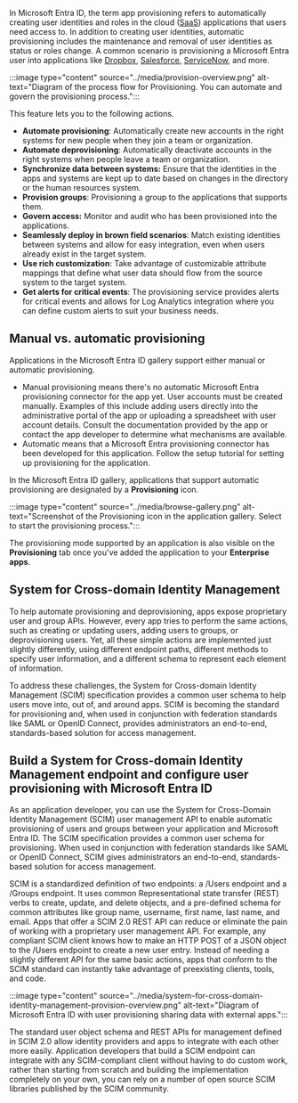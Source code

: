 In Microsoft Entra ID, the term app provisioning refers to automatically creating user identities and roles in the cloud ([SaaS](https://azure.microsoft.com/overview/what-is-saas/)) applications that users need access to. In addition to creating user identities, automatic provisioning includes the maintenance and removal of user identities as status or roles change. A common scenario is provisioning a Microsoft Entra user into applications like [Dropbox](/azure/active-directory/saas-apps/dropboxforbusiness-provisioning-tutorial), [Salesforce](/azure/active-directory/saas-apps/salesforce-provisioning-tutorial), [ServiceNow](/azure/active-directory/saas-apps/servicenow-provisioning-tutorial), and more.

:::image type="content" source="../media/provision-overview.png" alt-text="Diagram of the process flow for Provisioning. You can automate and govern the provisioning process.":::

This feature lets you to the following actions.

- **Automate provisioning**: Automatically create new accounts in the right systems for new people when they join a team or organization.
- **Automate deprovisioning**: Automatically deactivate accounts in the right systems when people leave a team or organization.
- **Synchronize data between systems:** Ensure that the identities in the apps and systems are kept up to date based on changes in the directory or the human resources system.
- **Provision groups**: Provisioning a group to the applications that supports them.
- **Govern access:** Monitor and audit who has been provisioned into the applications.
- **Seamlessly deploy in brown field scenarios**: Match existing identities between systems and allow for easy integration, even when users already exist in the target system.
- **Use rich customization**: Take advantage of customizable attribute mappings that define what user data should flow from the source system to the target system.
- **Get alerts for critical events**: The provisioning service provides alerts for critical events and allows for Log Analytics integration where you can define custom alerts to suit your business needs.

## Manual vs. automatic provisioning

Applications in the Microsoft Entra ID gallery support either manual or automatic provisioning.

- Manual provisioning means there's no automatic Microsoft Entra provisioning connector for the app yet. User accounts must be created manually. Examples of this include adding users directly into the administrative portal of the app or uploading a spreadsheet with user account details. Consult the documentation provided by the app or contact the app developer to determine what mechanisms are available.
- Automatic means that a Microsoft Entra provisioning connector has been developed for this application. Follow the setup tutorial for setting up provisioning for the application.

In the Microsoft Entra ID gallery, applications that support automatic provisioning are designated by a **Provisioning** icon.

:::image type="content" source="../media/browse-gallery.png" alt-text="Screenshot of the Provisioning icon in the application gallery.  Select to start the provisioning process.":::

The provisioning mode supported by an application is also visible on the **Provisioning** tab once you've added the application to your **Enterprise apps**.

## System for Cross-domain Identity Management

To help automate provisioning and deprovisioning, apps expose proprietary user and group APIs. However, every app tries to perform the same actions, such as creating or updating users, adding users to groups, or deprovisioning users. Yet, all these simple actions are implemented just slightly differently, using different endpoint paths, different methods to specify user information, and a different schema to represent each element of information.

To address these challenges, the System for Cross-domain Identity Management (SCIM) specification provides a common user schema to help users move into, out of, and around apps. SCIM is becoming the standard for provisioning and, when used in conjunction with federation standards like SAML or OpenID Connect, provides administrators an end-to-end, standards-based solution for access management.

## Build a System for Cross-domain Identity Management endpoint and configure user provisioning with Microsoft Entra ID

As an application developer, you can use the System for Cross-Domain Identity Management (SCIM) user management API to enable automatic provisioning of users and groups between your application and Microsoft Entra ID. The SCIM specification provides a common user schema for provisioning. When used in conjunction with federation standards like SAML or OpenID Connect, SCIM gives administrators an end-to-end, standards-based solution for access management.

SCIM is a standardized definition of two endpoints: a /Users endpoint and a /Groups endpoint. It uses common Representational state transfer (REST) verbs to create, update, and delete objects, and a pre-defined schema for common attributes like group name, username, first name, last name, and email. Apps that offer a SCIM 2.0 REST API can reduce or eliminate the pain of working with a proprietary user management API. For example, any compliant SCIM client knows how to make an HTTP POST of a JSON object to the /Users endpoint to create a new user entry. Instead of needing a slightly different API for the same basic actions, apps that conform to the SCIM standard can instantly take advantage of preexisting clients, tools, and code.

:::image type="content" source="../media/system-for-cross-domain-identity-management-provision-overview.png" alt-text="Diagram of Microsoft Entra ID with user provisioning sharing data with external apps.":::

The standard user object schema and REST APIs for management defined in SCIM 2.0 allow identity providers and apps to integrate with each other more easily. Application developers that build a SCIM endpoint can integrate with any SCIM-compliant client without having to do custom work, rather than starting from scratch and building the implementation completely on your own, you can rely on a number of open source SCIM libraries published by the SCIM community.
